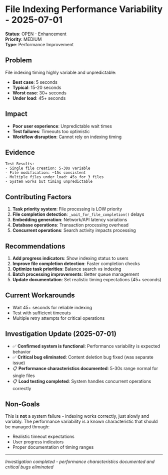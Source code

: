 # File Indexing Performance Variability - 2025-07-01

**Status**: OPEN - Enhancement  
**Priority**: MEDIUM  
**Type**: Performance Improvement

## Problem
File indexing timing highly variable and unpredictable:
- **Best case**: 5 seconds
- **Typical**: 15-20 seconds  
- **Worst case**: 30+ seconds
- **Under load**: 45+ seconds

## Impact
- **Poor user experience**: Unpredictable wait times
- **Test failures**: Timeouts too optimistic  
- **Workflow disruption**: Cannot rely on indexing timing

## Evidence
```
Test Results:
- Single file creation: 5-30s variable
- File modification: ~15s consistent
- Multiple files under load: 45s for 3 files
- System works but timing unpredictable
```

## Contributing Factors
1. **Task priority system**: File processing is LOW priority
2. **File completion detection**: `_wait_for_file_completion()` delays  
3. **Embedding generation**: Network/API latency variations
4. **Database operations**: Transaction processing overhead
5. **Concurrent operations**: Search activity impacts processing

## Recommendations
1. **Add progress indicators**: Show indexing status to users
2. **Improve file completion detection**: Faster completion checks
3. **Optimize task priorities**: Balance search vs indexing
4. **Batch processing improvements**: Better queue management  
5. **Update documentation**: Set realistic timing expectations (45+ seconds)

## Current Workarounds
- Wait 45+ seconds for reliable indexing
- Test with sufficient timeouts
- Multiple retry attempts for critical operations

## Investigation Update (2025-07-01)
- ✅ **Confirmed system is functional**: Performance variability is expected behavior
- ✅ **Critical bug eliminated**: Content deletion bug fixed (was separate issue)
- 📋 **Performance characteristics documented**: 5-30s range normal for single files
- 📋 **Load testing completed**: System handles concurrent operations correctly

## Non-Goals  
This is **not** a system failure - indexing works correctly, just slowly and variably. The performance variability is a known characteristic that should be managed through:
- Realistic timeout expectations
- User progress indicators
- Proper documentation of timing ranges

---
*Investigation completed - performance characteristics documented and critical bugs eliminated*